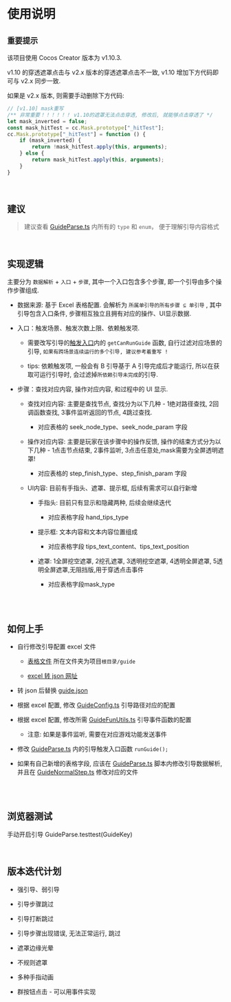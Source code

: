 
# 使用说明


## `重要提示`

该项目使用 Cocos Creator 版本为 v1.10.3.

v1.10 的穿透遮罩点击与 v2.x 版本的穿透遮罩点击不一致, v1.10 增加下方代码即可与 v2.x 同步一致.

如果是 v2.x 版本, 则需要手动删除下方代码:

```ts
// [v1.10] mask重写
/** 非常重要！！！！！！ v1.10的遮罩无法点击穿透, 修改后, 就能够点击穿透了 */
let mask_inverted = false;
const mask_hitTest = cc.Mask.prototype["_hitTest"];
cc.Mask.prototype["_hitTest"] = function () {
    if (mask_inverted) {
        return !mask_hitTest.apply(this, arguments);
    } else {
        return mask_hitTest.apply(this, arguments);
    }
}
```

<br>



## 建议

> 建议查看 [GuideParse.ts](./assets/Script/guide/entrance/GuideParse.ts) 内所有的 `type` 和 `enum`， 便于理解引导内容格式

<br>




## 实现逻辑

 主要分为 `数据解析` + `入口` + `步骤`, 其中一个入口包含多个步骤, 即一个引导由多个操作步骤组成.

- 数据来源: 基于 Excel 表格配置. 会解析为 `所属单引导的所有步骤 ⊆ 单引导` , 其中引导包含入口条件, 步骤相互独立且拥有对应的操作、UI显示数据.

- 入口：触发场景、触发次数上限、依赖触发项.
    - 需要改写引导的[触发入口](./assets/Script/guide/entrance/GuideParse.ts)内的 `getCanRunGuide` 函数, 自行过滤对应场景的引导, `如果有跨场景连续运行的多个引导, 建议参考着重写 !`

    - tips: 依赖触发项, 一般会有 B 引导基于 A 引导完成后才能运行, 所以在获取可运行引导时, 会过滤掉`所依赖引导未完成`的引导.


- 步骤：查找对应内容, 操作对应内容, 和过程中的 UI 显示.

    - 查找对应内容: 主要是查找节点, 查找分为以下几种 - 1绝对路径查找, 2回调函数查找, 3事件监听返回的节点, 4跳过查找. 
        - 对应表格的 seek_node_type、seek_node_param 字段

    - 操作对应内容: 主要是玩家在该步骤中的操作反馈, 操作的结束方式分为以下几种 - 1点击节点结束, 2事件监听, 3点击任意处,mask需要为全屏透明遮罩!

        - 对应表格的 step_finish_type、step_finish_param 字段

    - UI内容: 目前有手指头、遮罩、提示框, 后续有需求可以自行新增

        - 手指头: 目前只有显示和隐藏两种, 后续会继续迭代

            - 对应表格字段 hand_tips_type

        - 提示框: 文本内容和文本内容位置组成

            - 对应表格字段 tips_text_content、tips_text_position

        - 遮罩: 1全屏挖空遮罩, 2挖孔遮罩, 3透明挖空遮罩, 4透明全屏遮罩, 5透明全屏遮罩,无阻挡版,用于穿透点击事件 
        
            - 对应表格字段mask_type


<br>

<br>




## 如何上手

- 自行修改引导配置 excel 文件

    - [表格文件](./guide/guide.xlsx)  所在文件夹为项目`根目录/guide`

    - [excel 转 json 网址](https://www.bejson.com/json/col2json/)

- 转 json 后替换 [guide.json](./assets/resources/guide.json)

- 根据 excel 配置, 修改 [GuideConfig.ts](./assets/Script/guide/config/GuideConfig.ts) 引导路径对应的配置

- 根据 excel 配置, 修改所需 [GuideFunUtils.ts](./assets/Script/guide/config/GuideFunUtils.ts) 引导事件函数的配置
    
    - 注意: 如果是事件监听, 需要在对应游戏功能发送事件

- 修改 [GuideParse.ts](./assets/Script/guide/entrance/GuideParse.ts) 内的引导触发入口函数 `runGuide();`

- 如果有自己新增的表格字段, 应该在 [GuideParse.ts](./assets/Script/guide/entrance/GuideParse.ts) 脚本内修改引导数据解析, 并且在 [GuideNormalStep.ts](./assets/Script/guide/step/GuideNormalStep.ts) 修改对应的文件


<br>

<br>




## 浏览器测试

手动开启引导 GuideParse.testtest(GuideKey)




<br>

## 版本迭代计划

- 强引导、弱引导

- 引导步骤跳过

- 引导打断跳过

- 引导步骤出现错误, 无法正常运行, 跳过

- 遮罩边缘光晕

- 不规则遮罩

- 多种手指动画

- 群按钮点击 - 可以用事件实现
